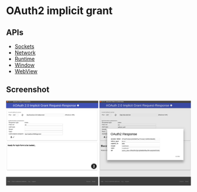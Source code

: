 

OAuth2 implicit grant
=====================

## APIs
* [Sockets](https://developer.chrome.com/apps/sockets_tcpServer)
* [Network](https://developer.chrome.com/apps/system_network)
* [Runtime](https://developer.chrome.com/apps/app_runtime)
* [Window](https://developer.chrome.com/apps/app_window)
* [WebView](https://developer.chrome.com/apps/tags/webview)
     
## Screenshot
![screenshot](assets/screenshot_1280.png)

